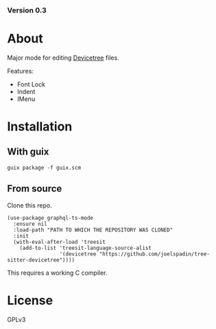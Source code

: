 

### Version 0.3


# About

Major mode for editing [Devicetree](http://www.devicetree.org/) files.

Features:

-   Font Lock
-   Indent
-   IMenu


# Installation


## With guix

    guix package -f guix.scm


## From source

Clone this repo.

    (use-package graphql-ts-mode
      :ensure nil
      :load-path "PATH TO WHICH THE REPOSITORY WAS CLONED"
      :init
      (with-eval-after-load 'treesit
        (add-to-list 'treesit-language-source-alist
                     '(devicetree "https://github.com/joelspadin/tree-sitter-devicetree"))))

This requires a working C compiler.


# License

GPLv3

